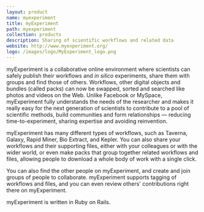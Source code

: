 ```yaml
---
layout: product
name: myexperiment
title: myExperiment
path: myexperiment
collection: products
description: Sharing of scientific workflows and related data
website: http://www.myexperiment.org/
logo: /images/logo/MyExperiment_logo.png
---
```


myExperiment is a collaborative online environment where scientists can safely publish their workflows and *in silico* experiments, share them with groups and find those of others. Workflows, other digital objects and bundles (called packs) can now be swapped, sorted and searched like photos and videos on the Web. Unlike Facebook or MySpace, myExperiment fully understands the needs of the researcher and makes it really easy for the next generation of scientists to contribute to a pool of scientific methods, build communities and form relationships — reducing time-to-experiment, sharing expertise and avoiding reinvention.

 myExperiment has many different types of workflows, such as Taverna, Galaxy, Rapid Miner, Bio Extract, and Kepler. You can also share your workflows and their supporting files, either with your colleagues or with the wider world, or even make packs that group together related workflows and files, allowing people to download a whole body of work with a single click.

You can also find the other people on myExperiment, and create and join groups of people to collaborate. myExperiment supports tagging of workflows and files, and you can even review others' contributions right there on myExperiment.

myExperiment is written in Ruby on Rails.